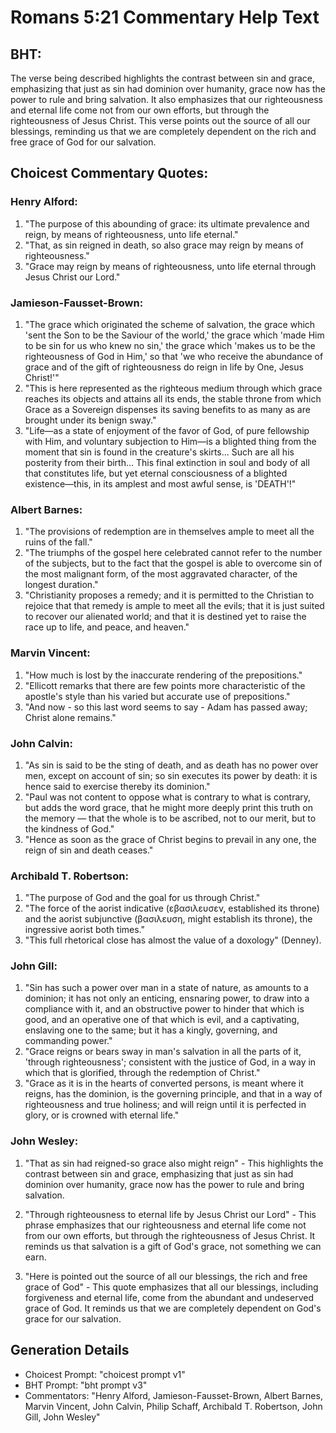 # Romans 5:21 Commentary Help Text

## BHT:
The verse being described highlights the contrast between sin and grace, emphasizing that just as sin had dominion over humanity, grace now has the power to rule and bring salvation. It also emphasizes that our righteousness and eternal life come not from our own efforts, but through the righteousness of Jesus Christ. This verse points out the source of all our blessings, reminding us that we are completely dependent on the rich and free grace of God for our salvation.

## Choicest Commentary Quotes:
### Henry Alford:
1. "The purpose of this abounding of grace: its ultimate prevalence and reign, by means of righteousness, unto life eternal." 
2. "That, as sin reigned in death, so also grace may reign by means of righteousness."
3. "Grace may reign by means of righteousness, unto life eternal through Jesus Christ our Lord."

### Jamieson-Fausset-Brown:
1. "The grace which originated the scheme of salvation, the grace which 'sent the Son to be the Saviour of the world,' the grace which 'made Him to be sin for us who knew no sin,' the grace which 'makes us to be the righteousness of God in Him,' so that 'we who receive the abundance of grace and of the gift of righteousness do reign in life by One, Jesus Christ!'"
2. "This is here represented as the righteous medium through which grace reaches its objects and attains all its ends, the stable throne from which Grace as a Sovereign dispenses its saving benefits to as many as are brought under its benign sway."
3. "Life—as a state of enjoyment of the favor of God, of pure fellowship with Him, and voluntary subjection to Him—is a blighted thing from the moment that sin is found in the creature's skirts... Such are all his posterity from their birth... This final extinction in soul and body of all that constitutes life, but yet eternal consciousness of a blighted existence—this, in its amplest and most awful sense, is 'DEATH'!"

### Albert Barnes:
1. "The provisions of redemption are in themselves ample to meet all the ruins of the fall."
2. "The triumphs of the gospel here celebrated cannot refer to the number of the subjects, but to the fact that the gospel is able to overcome sin of the most malignant form, of the most aggravated character, of the longest duration."
3. "Christianity proposes a remedy; and it is permitted to the Christian to rejoice that that remedy is ample to meet all the evils; that it is just suited to recover our alienated world; and that it is destined yet to raise the race up to life, and peace, and heaven."

### Marvin Vincent:
1. "How much is lost by the inaccurate rendering of the prepositions."
2. "Ellicott remarks that there are few points more characteristic of the apostle's style than his varied but accurate use of prepositions."
3. "And now - so this last word seems to say - Adam has passed away; Christ alone remains."

### John Calvin:
1. "As sin is said to be the sting of death, and as death has no power over men, except on account of sin; so sin executes its power by death: it is hence said to exercise thereby its dominion." 
2. "Paul was not content to oppose what is contrary to what is contrary, but adds the word grace, that he might more deeply print this truth on the memory — that the whole is to be ascribed, not to our merit, but to the kindness of God."
3. "Hence as soon as the grace of Christ begins to prevail in any one, the reign of sin and death ceases."

### Archibald T. Robertson:
1. "The purpose of God and the goal for us through Christ."
2. "The force of the aorist indicative (εβασιλευσεν, established its throne) and the aorist subjunctive (βασιλευση, might establish its throne), the ingressive aorist both times."
3. "This full rhetorical close has almost the value of a doxology" (Denney).

### John Gill:
1. "Sin has such a power over man in a state of nature, as amounts to a dominion; it has not only an enticing, ensnaring power, to draw into a compliance with it, and an obstructive power to hinder that which is good, and an operative one of that which is evil, and a captivating, enslaving one to the same; but it has a kingly, governing, and commanding power." 
2. "Grace reigns or bears sway in man's salvation in all the parts of it, 'through righteousness'; consistent with the justice of God, in a way in which that is glorified, through the redemption of Christ."
3. "Grace as it is in the hearts of converted persons, is meant where it reigns, has the dominion, is the governing principle, and that in a way of righteousness and true holiness; and will reign until it is perfected in glory, or is crowned with eternal life."

### John Wesley:
1. "That as sin had reigned-so grace also might reign" - This highlights the contrast between sin and grace, emphasizing that just as sin had dominion over humanity, grace now has the power to rule and bring salvation.

2. "Through righteousness to eternal life by Jesus Christ our Lord" - This phrase emphasizes that our righteousness and eternal life come not from our own efforts, but through the righteousness of Jesus Christ. It reminds us that salvation is a gift of God's grace, not something we can earn.

3. "Here is pointed out the source of all our blessings, the rich and free grace of God" - This quote emphasizes that all our blessings, including forgiveness and eternal life, come from the abundant and undeserved grace of God. It reminds us that we are completely dependent on God's grace for our salvation.


## Generation Details
- Choicest Prompt: "choicest prompt v1"
- BHT Prompt: "bht prompt v3"
- Commentators: "Henry Alford, Jamieson-Fausset-Brown, Albert Barnes, Marvin Vincent, John Calvin, Philip Schaff, Archibald T. Robertson, John Gill, John Wesley"
